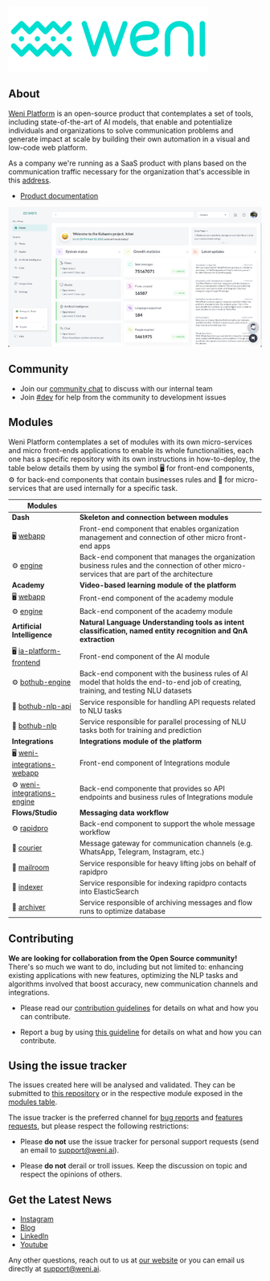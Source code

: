 <img src="https://github.com/Ilhasoft/weni-platform/raw/main/images/logos/png/weni-396x129-color.png" data-canonical-src="https://github.com/Ilhasoft/weni-platform/raw/main/images/logos/png/weni-396x129-color.png" width="396"/>

## About

[Weni Platform](https://weni.ai) is an open-source product that contemplates a set of tools, including state-of-the-art of AI models, that enable and potentialize individuals and organizations to solve communication problems and generate impact at scale by building their own automation in a visual and low-code web platform.

As a company we're running as a SaaS product with plans based on the communication traffic necessary for the organization that's accessible in this [address](https://dash.weni.ai).

- [Product documentation](https://docs.weni.ai)

<img src="https://github.com/Ilhasoft/weni-platform/raw/main/images/product/home.png" data-canonical-src="https://github.com/Ilhasoft/weni-platform/raw/main/images/product/home.png"/>

## Community

- Join our [community chat](https://community-chat.weni.ai) to discuss with our internal team
- Join [#dev](https://community-chat.weni.ai/channel/dev) for help from the community to development issues

## Modules

Weni Platform contemplates a set of modules with its own micro-services and micro front-ends applications to enable its whole functionalities, each one has a specific repository with its own instructions in how-to-deploy, the table below details them by using the symbol 🖥️  for front-end components, ⚙️ for back-end components that contain businesses rules and 🧩 for micro-services that are used internally for a specific task.

| Modules                                                       |                                                              |
| ------------------------------------------------------------ | ------------------------------------------------------------ |
| **Dash**                                                     | **Skeleton and connection between modules**                  |
| 🖥️ [webapp](https://github.com/Ilhasoft/weni-webapp)          | Front-end component that enables organization management and connection of other micro front-end apps |
| ⚙️ [engine](https://github.com/Ilhasoft/weni-engine)          | Back-end component that manages the organization business rules and the connection of other micro-services that are part of the architecture |
| **Academy**                                                  | **Video-based learning module of the platform**              |
| 🖥️ [webapp](https://github.com/Ilhasoft/weni-academy)         | Front-end component of the academy module                    |
| ⚙️ [engine](https://github.com/Ilhasoft/weni-academy-engine)  | Back-end component of the academy module                     |
| **Artificial Intelligence**                                  | **Natural Language Understanding tools as intent classification, named entity recognition and QnA extraction** |
| 🖥️ [ia-platform-frontend](https://github.com/Ilhasoft/ia-platform-frontend) | Front-end component of the AI module                         |
| ⚙️ [bothub-engine](https://github.com/Ilhasoft/bothub-engine) | Back-end component with the business rules of AI model that holds the end-to-end job of creating, training, and testing NLU datasets |
| 🧩 [bothub-nlp-api](https://github.com/bothub-it/bothub-nlp-api) | Service responsible for handling API requests related to NLU tasks |
| 🧩 [bothub-nlp](https://github.com/bothub-it/bothub-nlp)      | Service responsible for parallel processing of NLU tasks both for training and prediction |
| **Integrations**                                             | **Integrations module of the platform**                      |
| 🖥️ [weni-integrations-webapp](https://github.com/Ilhasoft/weni-integrations-webapp) | Front-end component of Integrations module                   |
| ⚙️ [weni-integrations-engine](https://github.com/Ilhasoft/weni-integrations-engine) | Back-end componente that provides so API endpoints and business rules of Integrations module |
| **Flows/Studio**                                             | **Messaging data workflow**                                  |
| ⚙️ [rapidpro](https://github.com/ilhasoft/rapidpro)           | Back-end component to support the whole message workflow     |
| 🧩 [courier](https://github.com/ilhasoft/courier)             | Message gateway for communication channels (e.g. WhatsApp, Telegram, Instagram, etc.) |
| 🧩 [mailroom](https://github.com/ilhasoft/mailroom)           | Service responsible for heavy lifting jobs on behalf of rapidpro |
| 🧩 [indexer](https://github.com/ilhasoft/rp-archiver)         | Service responsible for indexing rapidpro contacts into ElasticSearch |
| 🧩 [archiver](https://github.com/ilhasoft/rp-indexer)         | Service responsible of archiving messages and flow runs to optimize database |

## Contributing

**We are looking for collaboration from the Open Source community!** There's so much we want to do, 
including but not limited to: enhancing existing applications with new features, 
optimizing the NLP tasks and algorithms involved that boost accuracy, new communication channels and integrations.

* Please read our [contribution guidelines](https://github.com/ilhasoft/weni-platform/blob/main/.github/CONTRIBUTING.md) 
for details on what and how you can contribute.

* Report a bug by using [this guideline](https://github.com/ilhasoft/weni-platform/blob/main/.github/CONTRIBUTING.md#report-a-bug) 
for details on what and how you can contribute.

## Using the issue tracker

The issues created here will be analysed and validated. They can be submitted to [this repository](https://github.com/ilhasoft/weni-platform) or in the respective module exposed in the [modules table](https://github.com/Ilhasoft/weni-platform/tree/main#modules).

The issue tracker is the preferred channel for [bug reports](https://github.com/ilhasoft/weni-platform/blob/main/.github/CONTRIBUTING.md#report-a-bug) and [features requests](#features), but please respect the following restrictions:

- Please **do not** use the issue tracker for personal support requests (send an email to [support@weni.ai](mailto:support@weni.ai)).

- Please **do not** derail or troll issues. Keep the discussion on topic and respect the opinions of others.

<a name="features"></a>

## Get the Latest News

- [Instagram](https://instagram.com/weni.ai)
- [Blog](https://weni.ai/blog/)
- [LinkedIn](https://www.linkedin.com/company/weniai)
- [Youtube](https://www.youtube.com/c/WeniPlatform)

Any other questions, reach out to us at [our website](https://weni.ai) or you can email us directly at [support@weni.ai](mailto:support@weni.ai).
